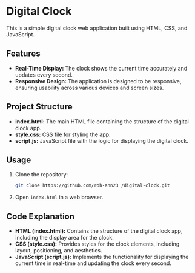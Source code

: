 # Digital Clock

This is a simple digital clock web application built using HTML, CSS, and JavaScript.

## Features

- **Real-Time Display:** The clock shows the current time accurately and updates every second.
- **Responsive Design:** The application is designed to be responsive, ensuring usability across various devices and screen sizes.

## Project Structure

- **index.html:** The main HTML file containing the structure of the digital clock app.
- **style.css:** CSS file for styling the app.
- **script.js:** JavaScript file with the logic for displaying the digital clock.

## Usage

1. Clone the repository:

    ```bash
    git clone https://github.com/roh-ann23 /digital-clock.git
    ```

2. Open `index.html` in a web browser.

## Code Explanation

- **HTML (index.html):** Contains the structure of the digital clock app, including the display area for the clock.
- **CSS (style.css):** Provides styles for the clock elements, including layout, positioning, and aesthetics.
- **JavaScript (script.js):** Implements the functionality for displaying the current time in real-time and updating the clock every second.



